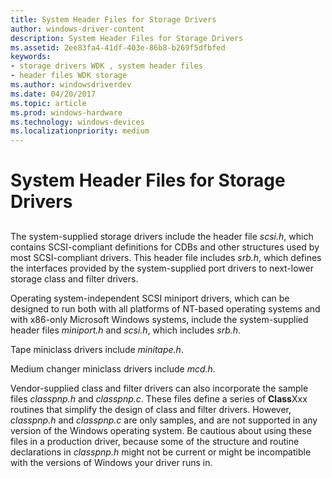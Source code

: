 ```yaml
---
title: System Header Files for Storage Drivers
author: windows-driver-content
description: System Header Files for Storage Drivers
ms.assetid: 2ee83fa4-41df-403e-86b8-b269f5dfbfed
keywords:
- storage drivers WDK , system header files
- header files WDK storage
ms.author: windowsdriverdev
ms.date: 04/20/2017
ms.topic: article
ms.prod: windows-hardware
ms.technology: windows-devices
ms.localizationpriority: medium
---
```


# System Header Files for Storage Drivers


## <span id="ddk_system_header_files_for_storage_drivers_kg"></span><span id="DDK_SYSTEM_HEADER_FILES_FOR_STORAGE_DRIVERS_KG"></span>


The system-supplied storage drivers include the header file *scsi.h*, which contains SCSI-compliant definitions for CDBs and other structures used by most SCSI-compliant drivers. This header file includes *srb.h*, which defines the interfaces provided by the system-supplied port drivers to next-lower storage class and filter drivers.

Operating system-independent SCSI miniport drivers, which can be designed to run both with all platforms of NT-based operating systems and with x86-only Microsoft Windows systems, include the system-supplied header files *miniport.h* and *scsi.h*, which includes *srb.h*.

Tape miniclass drivers include *minitape.h*.

Medium changer miniclass drivers include *mcd.h*.

Vendor-supplied class and filter drivers can also incorporate the sample files *classpnp.h* and *classpnp.c*. These files define a series of **Class**Xxx routines that simplify the design of class and filter drivers. However, *classpnp.h* and *classpnp.c* are only samples, and are not supported in any version of the Windows operating system. Be cautious about using these files in a production driver, because some of the structure and routine declarations in *classpnp.h* might not be current or might be incompatible with the versions of Windows your driver runs in.

 

 




